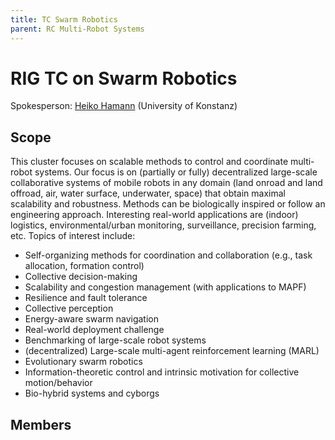 ```yaml
---
title: TC Swarm Robotics
parent: RC Multi-Robot Systems
---
```


# RIG TC on Swarm Robotics

Spokesperson: [Heiko Hamann](https://heikohamann.de/) (University of Konstanz)

## Scope

This cluster focuses on scalable methods to control and coordinate multi-robot systems. Our focus is on (partially or fully) decentralized large-scale collaborative systems of mobile robots in any domain (land onroad and land offroad, air, water surface, underwater, space) that obtain maximal scalability and robustness. Methods can be biologically inspired or follow an engineering approach. Interesting real-world applications are (indoor) logistics, environmental/urban monitoring, surveillance, precision farming, etc. Topics of interest include:

- Self-organizing methods for coordination and collaboration (e.g., task allocation, formation control)
- Collective decision-making
- Scalability and congestion management (with applications to MAPF)
- Resilience and fault tolerance
- Collective perception
- Energy-aware swarm navigation
- Real-world deployment challenge
- Benchmarking of large-scale robot systems
- (decentralized) Large-scale multi-agent reinforcement learning (MARL)
- Evolutionary swarm robotics
- Information-theoretic control and intrinsic motivation for collective motion/behavior
- Bio-hybrid systems and cyborgs


## Members



